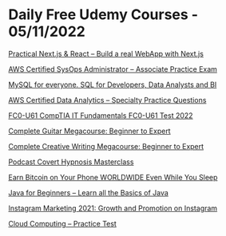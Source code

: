 # Daily Free Udemy Courses - 05/11/2022

[Practical Next.js & React – Build a real WebApp with Next.js](https://www.udemy.com/course/practical-nextjs/?couponCode=B84F7DE0C58A9685E3B9)
[AWS Certified SysOps Administrator – Associate Practice Exam](https://www.udemy.com/course/aws-certified-sysops-administrator-associate-practice-exam-d/?couponCode=AWSSYSOPSADMIN)
[MySQL for everyone. SQL for Developers, Data Analysts and BI](https://www.udemy.com/course/mysql-for-everyone/?couponCode=DB4B54E911DFD83A32FE)
[AWS Certified Data Analytics – Specialty Practice Questions](https://www.udemy.com/course/aws-certified-data-analytics-specialty-practice-questions/?couponCode=AWSCDASFREE)
[FC0-U61 CompTIA IT Fundamentals FC0-U61 Test 2022](https://www.udemy.com/course/fc0-u51-comptia-it-fundamentals-certification-examprep-test/?couponCode=HAPPY2022)
[Complete Guitar Megacourse: Beginner to Expert](https://www.udemy.com/course/complete-guitar-megacourse-beginner-to-expert/?couponCode=EB358C972934795B0610)
[Complete Creative Writing Megacourse: Beginner to Expert](https://www.udemy.com/course/complete-creative-writing-megacourse-beginner-to-expert/?couponCode=899A1B765A1540DCB79A)
[Podcast Covert Hypnosis Masterclass](https://www.udemy.com/course/podcasting-persuasion-using-hypnosis-nlp/?couponCode=PCHMEXPNOV092022)
[Earn Bitcoin on Your Phone WORLDWIDE Even While You Sleep](https://www.udemy.com/course/earn-bitcoin-for-free/?couponCode=76F37E3E6904499256CD)
[Java for Beginners – Learn all the Basics of Java](https://www.udemy.com/course/java-for-beginners-learn-all-the-basics-of-java/?couponCode=B17C46139F289840416F)
[Instagram Marketing 2021: Growth and Promotion on Instagram](https://www.udemy.com/course/instagram-marketing-2021-growth-and-promotion-on-instagram/?couponCode=E26649B847608EE6CDFD)
[Cloud Computing – Practice Test](https://www.udemy.com/course/cloud-computing-practice-test/?couponCode=MOHNAS_CC_111)
